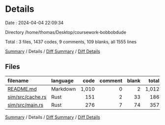 # Details

Date : 2024-04-04 22:09:34

Directory /home/thomas/Desktop/coursework-bobbobdude

Total : 3 files,  1437 codes, 9 comments, 109 blanks, all 1555 lines

[Summary](results.md) / Details / [Diff Summary](diff.md) / [Diff Details](diff-details.md)

## Files
| filename | language | code | comment | blank | total |
| :--- | :--- | ---: | ---: | ---: | ---: |
| [README.md](/README.md) | Markdown | 1,010 | 0 | 2 | 1,012 |
| [sim/src/cache.rs](/sim/src/cache.rs) | Rust | 151 | 2 | 33 | 186 |
| [sim/src/main.rs](/sim/src/main.rs) | Rust | 276 | 7 | 74 | 357 |

[Summary](results.md) / Details / [Diff Summary](diff.md) / [Diff Details](diff-details.md)